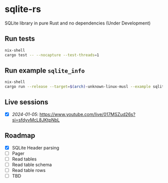 # sqlite-rs
SQLite library in pure Rust and no dependencies (Under Development)

## Run tests
```sh
nix-shell
cargo test -- --nocapture --test-threads=1
```

## Run example `sqlite_info`
```sh
nix-shell
cargo run --release --target=$(arch)-unknown-linux-musl --example sqlite_info
```

## Live sessions

- [x] *2024-01-05*: https://www.youtube.com/live/017MSZud26s?si=sfdyvMcL8JKtpNbL
## Roadmap

- [x] SQLite Header parsing
- [ ] Pager
- [ ] Read tables
- [ ] Read table schema
- [ ] Read table rows
- [ ] TBD
